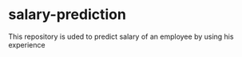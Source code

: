 # salary-prediction

This repository is uded to predict salary of an employee by using his experience
